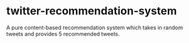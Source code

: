 # twitter-recommendation-system
A pure content-based recommendation system which takes in random tweets and provides 5 recommended tweets.
